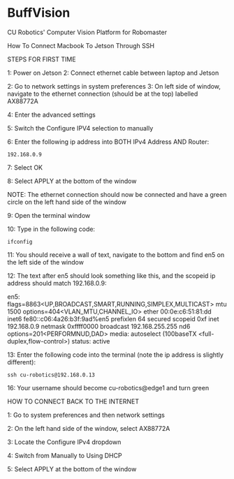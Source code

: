 # BuffVision
CU Robotics' Computer Vision Platform for Robomaster

How To Connect Macbook To Jetson Through SSH

STEPS FOR FIRST TIME

1: Power on Jetson
2: Connect ethernet cable between laptop and Jetson

2: Go to network settings in system preferences
3: On left side of window, navigate to the ethernet connection (should be at the top) labelled AX88772A

4: Enter the advanced settings

5: Switch the Configure IPV4 selection to manually

6: Enter the following ip address into BOTH IPv4 Address AND Router:

    192.168.0.9

7: Select OK

8: Select APPLY at the bottom of the window

NOTE: The ethernet connection should now be connected and have a green circle on the left hand side of the window

9: Open the terminal window

10: Type in the following code:

    ifconfig

11: You should receive a wall of text, navigate to the bottom and find en5 on the left side of the window

12: The text after en5 should look something like this, and the scopeid ip address should match 192.168.0.9:

en5: flags=8863<UP,BROADCAST,SMART,RUNNING,SIMPLEX,MULTICAST> mtu 1500
	options=404<VLAN_MTU,CHANNEL_IO>
	ether 00:0e:c6:51:81:dd 
	inet6 fe80::c06:4a26:b3f:9ad%en5 prefixlen 64 secured scopeid 0xf 
	inet 192.168.0.9 netmask 0xffff0000 broadcast 192.168.255.255
	nd6 options=201<PERFORMNUD,DAD>
	media: autoselect (100baseTX <full-duplex,flow-control>)
	status: active

13: Enter the following code into the terminal (note the ip address is slightly different):

    ssh cu-robotics@192.168.0.13

16: Your username should become cu-robotics@edge1 and turn green

HOW TO CONNECT BACK TO THE INTERNET

1: Go to system preferences and then network settings

2: On the left hand side of the window, select AX88772A

3: Locate the Configure IPv4 dropdown

4: Switch from Manually to Using DHCP

5: Select APPLY at the bottom of the window
